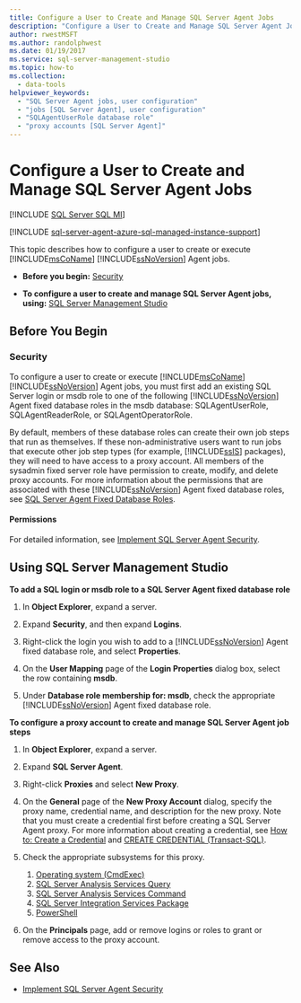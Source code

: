 ```yaml
---
title: Configure a User to Create and Manage SQL Server Agent Jobs
description: "Configure a User to Create and Manage SQL Server Agent Jobs"
author: rwestMSFT
ms.author: randolphwest
ms.date: 01/19/2017
ms.service: sql-server-management-studio
ms.topic: how-to
ms.collection:
  - data-tools
helpviewer_keywords:
  - "SQL Server Agent jobs, user configuration"
  - "jobs [SQL Server Agent], user configuration"
  - "SQLAgentUserRole database role"
  - "proxy accounts [SQL Server Agent]"
---
```


# Configure a User to Create and Manage SQL Server Agent Jobs

[!INCLUDE [SQL Server SQL MI](../includes/applies-to-version/sql-asdbmi.md)]

[!INCLUDE [sql-server-agent-azure-sql-managed-instance-support](../includes/sql-server-agent-azure-sql-managed-instance-support.md)]

This topic describes how to configure a user to create or execute [!INCLUDE[msCoName](../includes/msconame-md.md)] [!INCLUDE[ssNoVersion](../includes/ssnoversion-md.md)] Agent jobs.  

- **Before you begin:**  [Security](#Security)  
 
- **To configure a user to create and manage SQL Server Agent jobs, using:**  [SQL Server Management Studio](#SSMS)  

## <a name="BeforeYouBegin"></a>Before You Begin  
  
### <a name="Security"></a>Security  
To configure a user to create or execute [!INCLUDE[msCoName](../includes/msconame-md.md)] [!INCLUDE[ssNoVersion](../includes/ssnoversion-md.md)] Agent jobs, you must first add an existing SQL Server login or msdb role to one of the following [!INCLUDE[ssNoVersion](../includes/ssnoversion-md.md)] Agent fixed database roles in the msdb database: SQLAgentUserRole, SQLAgentReaderRole, or SQLAgentOperatorRole.  
  
By default, members of these database roles can create their own job steps that run as themselves. If these non-administrative users want to run jobs that execute other job step types (for example, [!INCLUDE[ssIS](../includes/ssis-md.md)] packages), they will need to have access to a proxy account. All members of the sysadmin fixed server role have permission to create, modify, and delete proxy accounts. For more information about the permissions that are associated with these [!INCLUDE[ssNoVersion](../includes/ssnoversion-md.md)] Agent fixed database roles, see [SQL Server Agent Fixed Database Roles](sql-server-agent-fixed-database-roles.md).  
  
#### <a name="Permissions"></a>Permissions  
For detailed information, see [Implement SQL Server Agent Security](implement-sql-server-agent-security.md).  
  
## <a name="SSMS"></a>Using SQL Server Management Studio  
**To add a SQL login or msdb role to a SQL Server Agent fixed database role**  
  
1.  In **Object Explorer**, expand a server.  
  
2.  Expand **Security**, and then expand **Logins**.  
  
3.  Right-click the login you wish to add to a [!INCLUDE[ssNoVersion](../includes/ssnoversion-md.md)] Agent fixed database role, and select **Properties**.  
  
4.  On the **User Mapping** page of the **Login Properties** dialog box, select the row containing **msdb**.  
  
5.  Under **Database role membership for: msdb**, check the appropriate [!INCLUDE[ssNoVersion](../includes/ssnoversion-md.md)] Agent fixed database role.  
  
**To configure a proxy account to create and manage SQL Server Agent job steps**  
  
1.  In **Object Explorer**, expand a server.  
  
2.  Expand **SQL Server Agent**.  
  
3.  Right-click **Proxies** and select **New Proxy**.  
  
4.  On the **General** page of the **New Proxy Account** dialog, specify the proxy name, credential name, and description for the new proxy. Note that you must create a credential first before creating a SQL Server Agent proxy. For more information about creating a credential, see [How to: Create a Credential](/sql/relational-databases/security/authentication-access/create-a-credential) and [CREATE CREDENTIAL (Transact-SQL)](/sql/t-sql/statements/create-credential-transact-sql).  
  
5.  Check the appropriate subsystems for this proxy.
    1. [Operating system (CmdExec)](create-a-cmdexec-job-step.md)
    1. [SQL Server Analysis Services Query](create-an-analysis-services-job-step.md#to-create-an-analysis-services-query-job-step)
    1. [SQL Server Analysis Services Command](create-an-analysis-services-job-step.md#to-create-an-analysis-services-command-job-step-1)
    1. [SQL Server Integration Services Package](/sql/integration-services/packages/run-integration-services-ssis-packages)
    1. [PowerShell](/powershell/sql-server/run-windows-powershell-steps-in-sql-server-agent)
  
6.  On the **Principals** page, add or remove logins or roles to grant or remove access to the proxy account.  

## See Also
- [Implement SQL Server Agent Security](implement-sql-server-agent-security.md)
